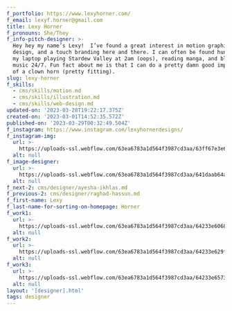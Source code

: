 ```yaml
---
f_portfolio: https://www.lexyhorner.com/
f_email: lexyf.horner@gmail.com
title: Lexy Horner
f_pronouns: She/They
f_info-pitch-designer: >-
  Hey hey my name’s Lexy!  I’ve found a great interest in motion graphics, web
  design, and a touch branding here and there. I can often be found hunched over
  my laptop playing Stardew Valley at 2am (oops), reading manga, and blasting
  music 24/7. Fun fact about me is that I can do a pretty damn good impression
  of a clown horn (pretty fitting).
slug: lexy-horner
f_skills:
  - cms/skills/motion.md
  - cms/skills/illustration.md
  - cms/skills/web-design.md
updated-on: '2023-03-28T19:22:17.375Z'
created-on: '2023-03-01T14:52:35.572Z'
published-on: '2023-03-29T00:32:49.504Z'
f_instagram: https://www.instagram.com/lexyhornerdesigns/
f_instagram-img:
  url: >-
    https://uploads-ssl.webflow.com/63ea6783a1d564f3987cd3aa/63ff67e3e6a8a34fd0d96f39_insta%20(1).svg
  alt: null
f_image-designer:
  url: >-
    https://uploads-ssl.webflow.com/63ea6783a1d564f3987cd3aa/641daab64a7d2007602da11d_lexy-horner-1.jpg
  alt: null
f_next-2: cms/designer/ayesha-ikhlas.md
f_previous-2: cms/designer/raghad-hassun.md
f_first-name: Lexy
f_last-name-for-sorting-on-homepage: Horner
f_work1:
  url: >-
    https://uploads-ssl.webflow.com/63ea6783a1d564f3987cd3aa/64233e6068e37423b88c3dc0_Horner-Lexy-grad-show-work-img1.jpg
  alt: null
f_work2:
  url: >-
    https://uploads-ssl.webflow.com/63ea6783a1d564f3987cd3aa/64233e629f204756306e43c8_Horner-Lexy-grad-show-work-img2.jpg
  alt: null
f_work3:
  url: >-
    https://uploads-ssl.webflow.com/63ea6783a1d564f3987cd3aa/64233e657318ea06ce81889b_Horner-Lexy-grad-show-work-img3.jpg
  alt: null
layout: '[designer].html'
tags: designer
---
```



